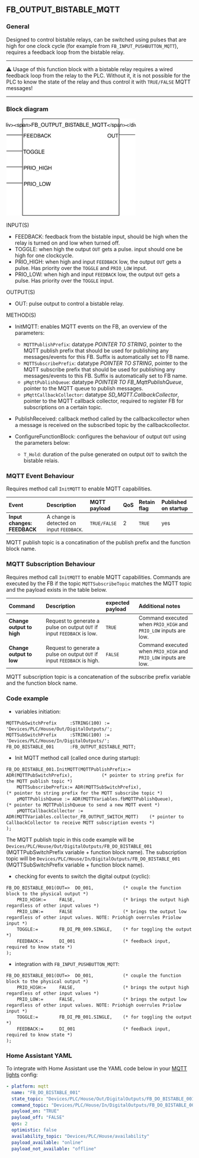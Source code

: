 ## FB_OUTPUT_BISTABLE_MQTT

### __General__
Designed to control bistable relays, can be switched using pulses that are high for one clock cycle (for example from `FB_INPUT_PUSHBUTTON_MQTT`), requires a feedback loop from the bistable relay.

----------------------------

:warning: Usage of this function block with a bistable relay requires a wired feedback loop from the relay to the PLC. Without it, it is not possible for the PLC to know the state of the relay and thus control it with `TRUE/FALSE` MQTT messages!

----------------------------

### __Block diagram__

<img src="../_img/FB_OUTPUT_BISTABLE_MQTT.svg" width="350">

INPUT(S)
- FEEDBACK: feedback from the bistable input, should be high when the relay is turned on and low when turned off.
- TOGGLE: when high the output `OUT` gets a pulse. input should one be high for one clockcycle.
- PRIO_HIGH: when high and input `FEEDBACK` low, the output `OUT` gets a pulse. Has priority over the `TOGGLE` and `PRIO_LOW` input.
- PRIO_LOW: when high and input `FEEDBACK` low, the output `OUT` gets a pulse. Has priority over the `TOGGLE` input.

OUTPUT(S)
- OUT: pulse output to control a bistable relay. 

METHOD(S)
- InitMQTT: enables MQTT events on the FB, an overview of the parameters:
    - `MQTTPublishPrefix`: datatype *POINTER TO STRING*, pointer to the MQTT publish prefix that should be used for publishing any messages/events for this FB. Suffix is automatically set to FB name. 
    - `MQTTSubscribePrefix`: datatype *POINTER TO STRING*, pointer to the MQTT subscribe prefix that should be used for publishing any messages/events to this FB. Suffix is automatically set to FB name. 
    - `pMqttPublishQueue`: datatype *POINTER TO FB_MqttPublishQueue*, pointer to the MQTT queue to publish messages.
    - `pMqttCallbackCollector`: datatype *SD_MQTT.CallbackCollector*, pointer to the MQTT callback collector, required to register FB for subscriptions on a certain topic.
    
- PublishReceived: callback method called by the callbackcollector when a message is received on the subscribed topic by the callbackcollector.

- ConfigureFunctionBlock: configures the behaviour of output `OUT` using the parameters below:
    - `T_Hold`: duration of the pulse generated on output `OUT` to switch the bistable relais.

### __MQTT Event Behaviour__
Requires method call `InitMQTT` to enable MQTT capabilities.

| Event | Description | MQTT payload | QoS | Retain flag | Published on startup |
|:-------------|:------------------|:------------------|:------------------|:--------------------------|:--------------------------|
| **Input changes: FEEDBACK**   | A change is detected on input `FEEDBACK`. | `TRUE/FALSE` | 2 | `TRUE` | yes

MQTT publish topic is a concatination of the publish prefix and the function block name. 

### __MQTT Subscription Behaviour__
Requires method call `InitMQTT` to enable MQTT capabilities.
Commands are executed by the FB if the topic `MQTTSubscribeTopic` matches the MQTT topic and the payload exists in the table below.

| Command | Description | expected payload | Additional notes | 
|:-------------|:------------------|:------------------|:------------------|
| **Change output to high** | Request to generate a pulse on output `OUT` if input `FEEDBACK` is low. | `TRUE` | Command executed when `PRIO_HIGH` and `PRIO_LOW` inputs are low.
| **Change output to low** | Request to generate a pulse on output `OUT` if input `FEEDBACK` is high. | `FALSE` | Command executed when `PRIO_HIGH` and `PRIO_LOW` inputs are low.

MQTT subscription topic is a concatenation of the subscribe prefix variable and the function block name. 

### __Code example__

- variables initiation:
```
MQTTPubSwitchPrefix     :STRING(100) := 'Devices/PLC/House/Out/DigitalOutputs/';
MQTTSubSwitchPrefix     :STRING(100) := 'Devices/PLC/House/In/DigitalOutputs/';
FB_DO_BISTABLE_001      :FB_OUTPUT_BISTABLE_MQTT;
```

- Init MQTT method call (called once during startup):
```
FB_DO_BISTABLE_001.InitMQTT(MQTTPublishPrefix:= ADR(MQTTPubSwitchPrefix),           (* pointer to string prefix for the MQTT publish topic *)
    MQTTSubscribePrefix:= ADR(MQTTSubSwitchPrefix),                                 (* pointer to string prefix for the MQTT subscribe topic *)
    pMQTTPublishQueue := ADR(MQTTVariables.fbMQTTPublishQueue),                     (* pointer to MQTTPublishQueue to send a new MQTT event *)
    pMQTTCallbackCollector := ADR(MQTTVariables.collector_FB_OUTPUT_SWITCH_MQTT)    (* pointer to CallbackCollector to receive MQTT subscription events *)
);
```
The MQTT publish topic in this code example will be `Devices/PLC/House/Out/DigitalOutputs/FB_DO_BISTABLE_001` (MQTTPubSwitchPrefix variable + function block name). The subscription topic will be `Devices/PLC/House/In/DigitalOutputs/FB_DO_BISTABLE_001` (MQTTSubSwitchPrefix variable + function block name).


- checking for events to switch the digital output (cyclic):
```
FB_DO_BISTABLE_001(OUT=>  DO_001,           (* couple the function block to the physical output *)
    PRIO_HIGH:=     FALSE,                  (* brings the output high regardless of other input values *)
    PRIO_LOW:=      FALSE                   (* brings the output low regardless of other input values. NOTE: Priohigh overrules Priolow input *)
    TOGGLE:=        FB_DI_PB_009.SINGLE,    (* for toggling the output *)	
    FEEDBACK:=      DI_001                  (* feedback input, required to know state *)	
);
```

- integration with `FB_INPUT_PUSHBUTTON_MQTT`:
```
FB_DO_BISTABLE_001(OUT=>  DO_001,           (* couple the function block to the physical output *)
    PRIO_HIGH:=     FALSE,                  (* brings the output high regardless of other input values *)
    PRIO_LOW:=      FALSE,                  (* brings the output low regardless of other input values. NOTE: Priohigh overrules Priolow input *)
    TOGGLE:=        FB_DI_PB_001.SINGLE,    (* for toggling the output *)	
    FEEDBACK:=      DI_001                  (* feedback input, required to know state *)	
);
```

### __Home Assistant YAML__
To integrate with Home Assistant use the YAML code below in your [MQTT lights](https://www.home-assistant.io/components/light.mqtt/) config:

```YAML
- platform: mqtt
  name: "FB_DO_BISTABLE_001"
  state_topic: "Devices/PLC/House/Out/DigitalOutputs/FB_DO_BISTABLE_001"
  command_topic: "Devices/PLC/House/In/DigitalOutputs/FB_DO_BISTABLE_001"
  payload_on: "TRUE"
  payload_off: "FALSE"
  qos: 2
  optimistic: false
  availability_topic: "Devices/PLC/House/availability"
  payload_available: "online"
  payload_not_available: "offline"
```
